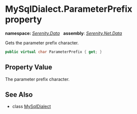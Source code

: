# MySqlDialect.ParameterPrefix property
**namespace:** *[Serenity.Data](../../README.md#serenity.data-namespace)*   **assembly**: *[Serenity.Net.Data](../../README.md)*

Gets the parameter prefix character.

```csharp
public virtual char ParameterPrefix { get; }
```

## Property Value

The parameter prefix character.

## See Also

* class [MySqlDialect](../MySqlDialect.md)